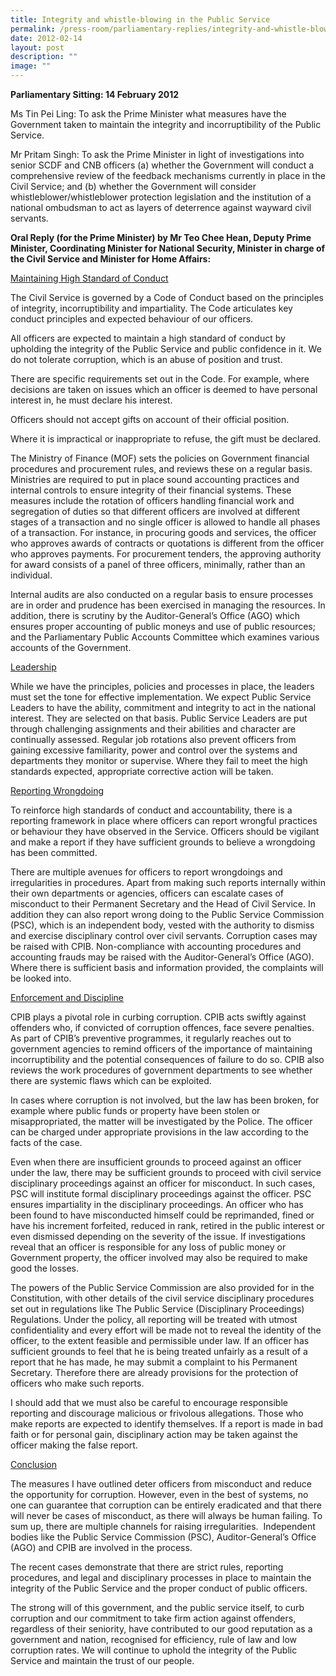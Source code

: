 ```yaml
---
title: Integrity and whistle‑blowing in the Public Service
permalink: /press-room/parliamentary-replies/integrity-and-whistle-blowing-in-the-public-service/
date: 2012-02-14
layout: post
description: ""
image: ""
---
```


**Parliamentary Sitting: 14 February 2012**

Ms Tin Pei Ling: To ask the Prime Minister what measures have the Government taken to maintain the integrity and incorruptibility of the Public Service.

Mr Pritam Singh: To ask the Prime Minister in light of investigations into senior SCDF and CNB officers (a) whether the Government will conduct a comprehensive review of the feedback mechanisms currently in place in the Civil Service; and (b) whether the Government will consider whistleblower/whistleblower protection legislation and the institution of a national ombudsman to act as layers of deterrence against wayward civil servants.

**Oral Reply (for the Prime Minister) by Mr Teo Chee Hean, Deputy Prime Minister, Coordinating Minister for National Security, Minister in charge of the Civil Service and Minister for Home Affairs:**

<u>Maintaining High Standard of Conduct</u>

The Civil Service is governed by a Code of Conduct based on the principles of integrity, incorruptibility and impartiality. The Code articulates key conduct principles and expected behaviour of our officers.

All officers are expected to maintain a high standard of conduct by upholding the integrity of the Public Service and public confidence in it. We do not tolerate corruption, which is an abuse of position and trust.

There are specific requirements set out in the Code. For example, where decisions are taken on issues which an officer is deemed to have personal interest in, he must declare his interest.

Officers should not accept gifts on account of their official position.

Where it is impractical or inappropriate to refuse, the gift must be declared.

The Ministry of Finance (MOF) sets the policies on Government financial procedures and procurement rules, and reviews these on a regular basis. Ministries are required to put in place sound accounting practices and internal controls to ensure integrity of their financial systems. These measures include the rotation of officers handling financial work and segregation of duties so that different officers are involved at different stages of a transaction and no single officer is allowed to handle all phases of a transaction. For instance, in procuring goods and services, the officer who approves awards of contracts or quotations is different from the officer who approves payments. For procurement tenders, the approving authority for award consists of a panel of three officers, minimally, rather than an individual.

Internal audits are also conducted on a regular basis to ensure processes are in order and prudence has been exercised in managing the resources. In addition, there is scrutiny by the Auditor-General’s Office (AGO) which ensures proper accounting of public moneys and use of public resources; and the Parliamentary Public Accounts Committee which examines various accounts of the Government.

<u>Leadership</u>

While we have the principles, policies and processes in place, the leaders must set the tone for effective implementation. We expect Public Service Leaders to have the ability, commitment and integrity to act in the national interest. They are selected on that basis. Public Service Leaders are put through challenging assignments and their abilities and character are continually assessed. Regular job rotations also prevent officers from gaining excessive familiarity, power and control over the systems and departments they monitor or supervise. Where they fail to meet the high standards expected, appropriate corrective action will be taken.

<u>Reporting Wrongdoing</u>

To reinforce high standards of conduct and accountability, there is a reporting framework in place where officers can report wrongful practices or behaviour they have observed in the Service. Officers should be vigilant and make a report if they have sufficient grounds to believe a wrongdoing has been committed.

There are multiple avenues for officers to report wrongdoings and irregularities in procedures. Apart from making such reports internally within their own departments or agencies, officers can escalate cases of misconduct to their Permanent Secretary and the Head of Civil Service. In addition they can also report wrong doing to the Public Service Commission (PSC), which is an independent body, vested with the authority to dismiss and exercise disciplinary control over civil servants. Corruption cases may be raised with CPIB. Non-compliance with accounting procedures and accounting frauds may be raised with the Auditor-General’s Office (AGO). Where there is sufficient basis and information provided, the complaints will be looked into.

<u>Enforcement and Discipline</u>

CPIB plays a pivotal role in curbing corruption. CPIB acts swiftly against offenders who, if convicted of corruption offences, face severe penalties. As part of CPIB’s preventive programmes, it regularly reaches out to government agencies to remind officers of the importance of maintaining incorruptibility and the potential consequences of failure to do so. CPIB also reviews the work procedures of government departments to see whether there are systemic flaws which can be exploited.

In cases where corruption is not involved, but the law has been broken, for example where public funds or property have been stolen or misappropriated, the matter will be investigated by the Police. The officer can be charged under appropriate provisions in the law according to the facts of the case.

Even when there are insufficient grounds to proceed against an officer under the law, there may be sufficient grounds to proceed with civil service disciplinary proceedings against an officer for misconduct. In such cases, PSC will institute formal disciplinary proceedings against the officer. PSC ensures impartiality in the disciplinary proceedings. An officer who has been found to have misconducted himself could be reprimanded, fined or have his increment forfeited, reduced in rank, retired in the public interest or even dismissed depending on the severity of the issue. If investigations reveal that an officer is responsible for any loss of public money or Government property, the officer involved may also be required to make good the losses.

The powers of the Public Service Commission are also provided for in the Constitution, with other details of the civil service disciplinary procedures set out in regulations like The Public Service (Disciplinary Proceedings) Regulations. Under the policy, all reporting will be treated with utmost confidentiality and every effort will be made not to reveal the identity of the officer, to the extent feasible and permissible under law. If an officer has sufficient grounds to feel that he is being treated unfairly as a result of a report that he has made, he may submit a complaint to his Permanent Secretary. Therefore there are already provisions for the protection of officers who make such reports.

I should add that we must also be careful to encourage responsible reporting and discourage malicious or frivolous allegations. Those who make reports are expected to identify themselves. If a report is made in bad faith or for personal gain, disciplinary action may be taken against the officer making the false report.    

<u>Conclusion</u>

The measures I have outlined deter officers from misconduct and reduce the opportunity for corruption. However, even in the best of systems, no one can guarantee that corruption can be entirely eradicated and that there will never be cases of misconduct, as there will always be human failing. To sum up, there are multiple channels for raising irregularities.  Independent bodies like the Public Service Commission (PSC), Auditor-General’s Office (AGO) and CPIB are involved in the process.

The recent cases demonstrate that there are strict rules, reporting procedures, and legal and disciplinary processes in place to maintain the integrity of the Public Service and the proper conduct of public officers.

The strong will of this government, and the public service itself, to curb corruption and our commitment to take firm action against offenders, regardless of their seniority, have contributed to our good reputation as a government and nation, recognised for efficiency, rule of law and low corruption rates. We will continue to uphold the integrity of the Public Service and maintain the trust of our people.